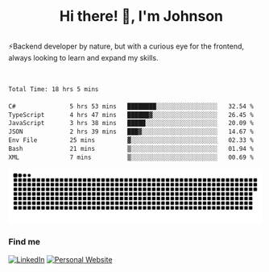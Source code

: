 <div id="user-content-toc">
  <ul align="center">
    <summary><h1 style="display: inline-block">Hi there! 👋, I'm Johnson</h1></summary>
  </ul>
</div>

⚡Backend developer by nature, but with a curious eye for the frontend, always looking to learn and expand my skills.

<br>


<!--START_SECTION:waka-->

```txt
Total Time: 18 hrs 5 mins

C#               5 hrs 53 mins   ████████░░░░░░░░░░░░░░░░░   32.54 %
TypeScript       4 hrs 47 mins   ██████▓░░░░░░░░░░░░░░░░░░   26.45 %
JavaScript       3 hrs 38 mins   █████░░░░░░░░░░░░░░░░░░░░   20.09 %
JSON             2 hrs 39 mins   ███▓░░░░░░░░░░░░░░░░░░░░░   14.67 %
Env File         25 mins         ▓░░░░░░░░░░░░░░░░░░░░░░░░   02.33 %
Bash             21 mins         ▒░░░░░░░░░░░░░░░░░░░░░░░░   01.94 %
XML              7 mins          ▒░░░░░░░░░░░░░░░░░░░░░░░░   00.69 %
```

<!--END_SECTION:waka-->

<picture>
  <source  srcset="https://github.com/joshwambere/joshwambere/blob/output/github-contribution-grid-snake-dark.svg?palette=github-dark">
  <source  srcset="https://github.com/joshwambere/joshwambere/blob/output/github-contribution-grid-snake.svg">
  <img alt="github contribution grid snake animation" src="https://github.com/joshwambere/joshwambere/blob/output/github-contribution-grid-snake.svg">
</picture>

### Find me
<a href="https://www.linkedin.com/in/dusabe-johnson" target="_blank"><img src="https://img.shields.io/badge/LinkedIn-%230077B5.svg?&style=flat&logo=linkedin&logoColor=white" alt="LinkedIn"></a>
‎‎ [![Personal Website](https://img.shields.io/badge/visit-Johnsonis.me-blue)](https://johnsonis.me/)
